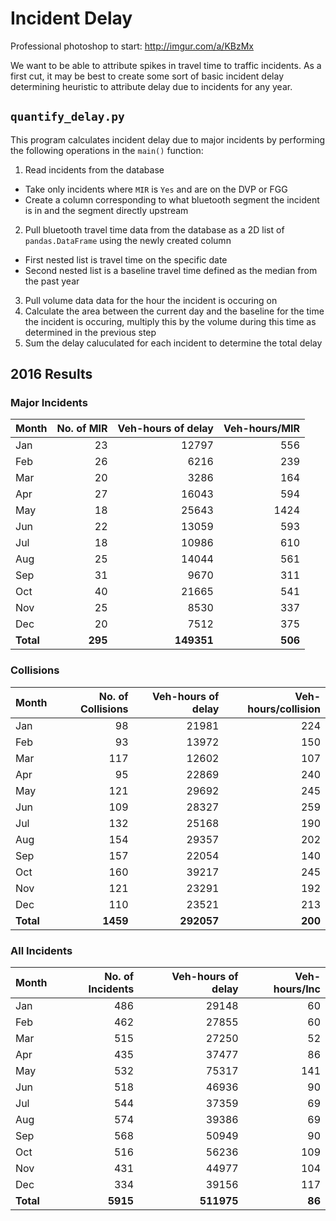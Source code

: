 # Incident Delay

Professional photoshop to start: http://imgur.com/a/KBzMx

We want to be able to attribute spikes in travel time to traffic incidents. As a first cut, it may be best to create some sort of basic incident delay determining heuristic to attribute delay due to incidents for any year. 

## `quantify_delay.py` 
This program calculates incident delay due to major incidents by performing the following operations in the `main()` function:
1. Read incidents from the database
  - Take only incidents where `MIR` is `Yes` and are on the DVP or FGG
  - Create a column corresponding to what bluetooth segment the incident is in and the segment directly upstream
2. Pull bluetooth travel time data from the database as a 2D list of `pandas.DataFrame` using the newly created column
  - First nested list is travel time on the specific date
  - Second nested list is a baseline travel time defined as the median from the past year
3. Pull volume data data for the hour the incident is occuring on
4. Calculate the area between the current day and the baseline for the time the incident is occuring, multiply this by the volume during this time as determined in the previous step
5. Sum the delay caluculated for each incident to determine the total delay

## 2016 Results

### Major Incidents
| Month | No. of MIR| Veh-hours of delay  | Veh-hours/MIR |
|---|---:|---:| ---:|
| Jan |23|12797|556|
| Feb |26|6216|239|
| Mar |20|3286|164|
| Apr |27|16043|594|
| May |18|25643|1424|
| Jun |22|13059|593|
| Jul |18|10986|610|
| Aug |25|14044|561|
| Sep |31|9670|311|
| Oct |40|21665|541|
| Nov |25|8530|337|
| Dec |20|7512|375|
|**Total**|**295**|**149351**|**506**|

### Collisions
| Month | No. of Collisions| Veh-hours of delay | Veh-hours/collision |
|---|---:|---:| ---:|
| Jan |98|21981|224|
| Feb |93|13972|150|
| Mar |117|12602|107|
| Apr |95|22869|240|
| May |121|29692|245|
| Jun |109|28327|259|
| Jul |132|25168|190|
| Aug |154|29357|202|
| Sep |157|22054|140|
| Oct |160|39217|245|
| Nov |121|23291|192|
| Dec |110|23521|213|
|**Total**|**1459**|**292057**|**200**|

### All Incidents
| Month | No. of Incidents| Veh-hours of delay | Veh-hours/Inc |
|---|---:|---:| ---:|
| Jan |486|29148|60|
| Feb |462|27855|60|
| Mar |515|27250|52|
| Apr |435|37477|86|
| May |532|75317|141|
| Jun |518|46936|90|
| Jul |544|37359|69|
| Aug |574|39386|69|
| Sep |568|50949|90|
| Oct |516|56236|109|
| Nov |431|44977|104|
| Dec |334|39156|117|
|**Total**|**5915**|**511975**|**86**|

